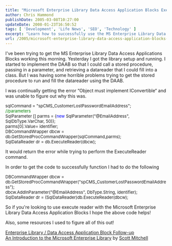 ```yaml
---
title: "Microsoft Enterprise Library Data Access Application Blocks Execute Reader (Object must implement IConvertible)"
author: Chris Hammond
publishDate: 2005-03-08T10:27:00
updateDate: 2008-01-23T16:50:52
tags: [ 'Development', 'Life News', 'SEO', 'Technology' ]
excerpt: "Learn how to successfully use the MS Enterprise Library Data Access Application Blocks for executing readers with this helpful code snippet and resources."
url: /2005/microsoft-enterprise-library-data-access-application-blocks-execute-reader-object-must-implement-iconvertible  # Use the generated URL with year
---
```

<P>I've been trying to get the MS Enterprise Library Data Access Applications Blocks working this morning. Yesterday I got the library setup and running. I started to implement the DAAB so that I could call a stored procedure, passing in a parameter, and retrieving a datareader that I could fill into a class. But I was having some horrible problems trying to get the stored procedure to run and fill the datareader using the DAAB.</P> <P>I was continually getting the error &#8220;Object must implement IConvertible&#8220; and was unable to figure out why this was.</P><FONT size=2> <P>sqlCommand = "spCMS_CustomerLostPasswordEmailAddress";<BR></FONT><FONT color=#008000 size=2>//parameters<BR></FONT><FONT size=2>SqlParameter [] parms = {</FONT><FONT color=#0000ff size=2>new</FONT><FONT size=2> SqlParameter("@EmailAddress", SqlDbType.VarChar, 50)};<BR>parms[0].Value= identifier;<BR>DBCommandWrapper dbcw = db.GetStoredProcCommandWrapper(sqlCommand,parms);<BR></FONT><FONT size=2>SqlDataReader dr = db.ExecuteReader(dbcw);</FONT></P> <P>It would return the error while trying to perform the ExecuteReader command.</P> <P>In order to get the code to successfully function I had to do the following</P><FONT size=2> <P>DBCommandWrapper dbcw = db.GetStoredProcCommandWrapper("spCMS_CustomerLostPasswordEmailAddress");<BR>dbcw.AddInParameter("@EmailAddress", DbType.String, identifier);<BR></FONT><FONT size=2>SqlDataReader dr = (SqlDataReader)db.ExecuteReader(dbcw);</FONT></P> <P>So if you're looking to use execute reader with the Microsoft Enterprise Library Data Access Application Blocks I hope the above code helps!</P> <P>Also, some resources I used to figure all of this out!</P> <P><A href="https://www.donkitchen.com/2005/01/enterprise_libr.html">Enterprise Library / Data Access Application Block Follow-up</A><BR><A href="https://aspnet.4guysfromrolla.com/articles/022305-1.aspx">An Introduction to the Microsoft Enterprise Library</A>&nbsp;by <A href="https://www.scottonwriting.net/sowBlog/">Scott Mitchell</A></P> <P>&nbsp;</P>


